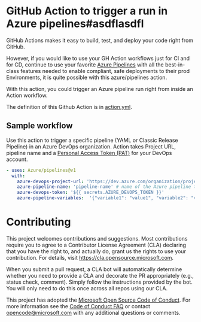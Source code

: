 # GitHub Action to trigger a run in Azure pipelines#asdflasdfl

GitHub Actions makes it easy to build, test, and deploy your code right from GitHub. 

However, if you would like to use your GH Action workflows just for CI and for CD, continue to use your favorite [Azure Pipelines](https://azure.microsoft.com/en-in/services/devops/pipelines/) with all the best-in-class features needed to enable compliant, safe deployments to their prod Environments, it is quite possible with this azure/pipelines action.

With this action, you could trigger an Azure pipeline run right from inside an Action workflow.

The definition of this Github Action is in [action.yml](https://github.com/Azure/pipelines/blob/master/action.yml).

## Sample workflow 

Use this action to trigger a specific pipeline (YAML or Classic Release Pipeline) in an Azure DevOps organization.
Action takes Project URL, pipeline name and a [Personal Access Token (PAT)](https://docs.microsoft.com/en-us/azure/devops/organizations/accounts/use-personal-access-tokens-to-authenticate?view=azure-devops) for your DevOps account.

```yaml
- uses: Azure/pipelines@v1
  with:
    azure-devops-project-url: 'https://dev.azure.com/organization/project-name'
    azure-pipeline-name: 'pipeline-name' # name of the Azure pipeline to be triggered
    azure-devops-token: '${{ secrets.AZURE_DEVOPS_TOKEN }}'
    azure-pipeline-variables:  '{"variable1": "value1", "variable2": "value2"}' # optional stringified json
```

# Contributing

This project welcomes contributions and suggestions.  Most contributions require you to agree to a
Contributor License Agreement (CLA) declaring that you have the right to, and actually do, grant us
the rights to use your contribution. For details, visit https://cla.opensource.microsoft.com.

When you submit a pull request, a CLA bot will automatically determine whether you need to provide
a CLA and decorate the PR appropriately (e.g., status check, comment). Simply follow the instructions
provided by the bot. You will only need to do this once across all repos using our CLA.

This project has adopted the [Microsoft Open Source Code of Conduct](https://opensource.microsoft.com/codeofconduct/).
For more information see the [Code of Conduct FAQ](https://opensource.microsoft.com/codeofconduct/faq/) or
contact [opencode@microsoft.com](mailto:opencode@microsoft.com) with any additional questions or comments.

